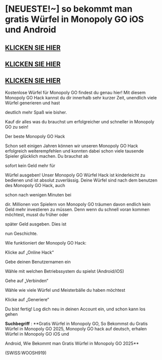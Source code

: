 # [NEUESTE!~] so bekommt man gratis Würfel in Monopoly GO iOS und Android

## [KLICKEN SIE HIER](https://lookerstudio.google.com/s/nOe7QBFY11o)
## [KLICKEN SIE HIER](https://lookerstudio.google.com/s/nOe7QBFY11o)
## [KLICKEN SIE HIER](https://lookerstudio.google.com/s/nOe7QBFY11o)

Kostenlose Würfel für Monopoly GO findest du genau hier! Mit diesem Monopoly GO Hack kannst du dir innerhalb sehr kurzer Zeit, unendlich viele Würfel generieren und hast 

deutlich mehr Spaß wie bisher. 

Kauf dir alles was du brauchst um erfolgreicher und schneller in Monopoly GO zu sein!

Der beste Monopoly GO Hack

Schon seit einigen Jahren können wir unseren Monopoly GO Hack erfolgreich weiterempfehlen und konnten dabei schon viele tausende Spieler glücklich machen. Du brauchst ab 

sofort kein Geld mehr für 

Würfel ausgeben! Unser Monopoly GO Würfel Hack ist kinderleicht zu bedienen und ist absolut zuverlässig. Deine Würfel sind nach dem benutzen des Monopoly GO Hack, auch 

schon nach wenigen Minuten bei 

dir. Millionen von Spielern von Monopoly GO träumen davon endlich kein Geld mehr investieren zu müssen. Denn wenn du schnell voran kommen möchtest, musst du früher oder 

später Geld ausgeben. Dies ist 

nun Geschichte.

Wie funktioniert der Monopoly GO Hack:

Klicke auf „Online Hack“

Gebe deinen Benutzernamen ein

Wähle mit welchen Betriebssystem du spielst (Android/iOS)

Gehe auf „Verbinden“

Wähle wie viele Würfel und Meisterbälle du haben möchtest

Klicke auf „Generiere“

Du bist fertig! Log dich neu in deinen Account ein, und schon kann los gehen


**Suchbegriff** : **Gratis Würfel in Monopoly GO, So Bekommst du Gratis Würfel in Monopoly GO 2025, Monopoly GO hack auf deutsch, erhalen Würfel in Monopoly GO iOS und 

Android, Wie Bekommt man Gratis Würfel in Monopoly GO 2025**

(SWISS:WOOSH919)